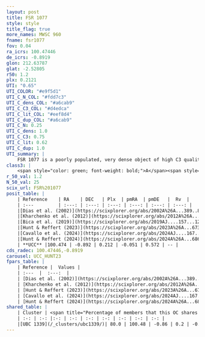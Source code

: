 ```yaml
---
layout: post
title: FSR 1077
style: style
title_flag: true
more_names: MWSC 960
fname: fsr1077
fov: 0.04
ra_icrs: 100.47446
de_icrs: -0.8919
glon: 212.63787
glat: -2.52805
r50: 1.2
plx: 0.2121
UTI: "0.65"
UTI_COLOR: "#e9f5d1"
UTI_C_N_COL: "#fdd7c3"
UTI_C_dens_COL: "#a6cab9"
UTI_C_C3_COL: "#d4edca"
UTI_C_lit_COL: "#eef8d4"
UTI_C_dup_COL: "#a6cab9"
UTI_C_N: 0.25
UTI_C_dens: 1.0
UTI_C_C3: 0.75
UTI_C_lit: 0.62
UTI_C_dup: 1.0
UTI_summary: |
    FSR 1077 is a poorly populated, very dense object of high C3 quality. It is moderately studied in the literature. This object shares a large percentage of members with a later reported entry.
class3: |
    <span style="color: green; font-weight: bold;">A</span><span style="color: #FFC300; font-weight: bold;">B</span>
r_50_val: 1.2
N_50_val: 25
scix_url: FSR%201077
posit_table: |
    | Reference    | RA    | DEC   | Plx  | pmRA  | pmDE   |  Rv  |
    | :---         | :---: | :---: | :---: | :---: | :---: | :---: |
    |[Dias et al. (2002)](https://scixplorer.org/abs/2002A%26A...389..871D) | 100.483 | -0.897 | -- | 0.83 | -0.07 | -- |
    |[Kharchenko et al. (2012)](https://scixplorer.org/abs/2012A%26A...543A.156K) | 100.515 | -0.883 | -- | 0.83 | -0.07 | -- |
    |[Bica et al. (2019)](https://scixplorer.org/abs/2019AJ....157...12B) | 100.488 | -0.898 | -- | -- | -- | -- |
    |[Hunt & Reffert (2023)](https://scixplorer.org/abs/2023A%26A...673A.114H) | 100.471 | -0.889 | 0.195 | -0.078 | 0.572 | 63.545 |
    |[Cavallo et al. (2024)](https://scixplorer.org/abs/2024AJ....167...12C) | 100.486 | -0.847 | 0.194 | -- | -- | -- |
    |[Hunt & Reffert (2024)](https://scixplorer.org/abs/2024A%26A...686A..42H) | 100.471 | -0.889 | 0.195 | -0.078 | 0.572 | 63.545 |
    | **UCC** |100.474 | -0.892 | 0.212 | -0.051 | 0.572 | -- | 
cds_radec: 100.47446,-0.8919
carousel: UCC_HUNT23
fpars_table: |
    | Reference |  Values |
    | :---  |  :---:  |
    | [Dias et al. (2002)](https://scixplorer.org/abs/2002A%26A...389..871D) | `E(B-V)=0.416, Dist=1298.0, Age=8.935` |
    | [Kharchenko et al. (2012)](https://scixplorer.org/abs/2012A%26A...543A.156K) | `e_bv=0.416, distance=1298, log_age=8.935` |
    | [Hunt & Reffert (2023)](https://scixplorer.org/abs/2023A%26A...673A.114H) | `AV50=1.228, diffAV50=1.978, MOD50=13.185, logAge50=8.11` |
    | [Cavallo et al. (2024)](https://scixplorer.org/abs/2024AJ....167...12C) | `AV50=1.34, dMod50=12.84, logAge50=8.23, [Fe/H]50=-0.01` |
    | [Hunt & Reffert (2024)](https://scixplorer.org/abs/2024A%26A...686A..42H) | `MassJ=731.926` |
shared_table: |
    | Cluster | <span title="Percentage of members that this OC shares with the ones listed">%</span>   | RA   | DEC   | Plx   | pmRA  | pmDE  | Rv | UTI |
    | :-: | :-: |:-: | :-: | :-: | :-: | :-: | :-: | :-: |
    |[UBC 1339](/_clusters/ubc1339/)| 80.0 | 100.48 | -0.86 | 0.2 | -0.02 | 0.54 | -- |0.13 |
---
```

